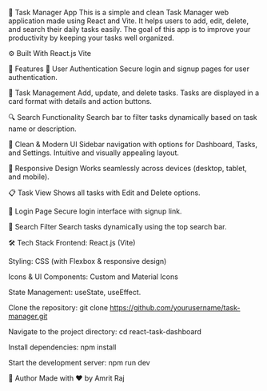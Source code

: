 📝 Task Manager App
This is a simple and clean Task Manager web application made using React and Vite. It helps users to add, edit, delete, and search their daily tasks easily. The goal of this app is to improve your productivity by keeping your tasks well organized.

⚙️ Built With
    React.js
    Vite

🚀 Features
🔐 User Authentication
Secure login and signup pages for user authentication.

🧾 Task Management
Add, update, and delete tasks. Tasks are displayed in a card format with details and action buttons.

🔍 Search Functionality
Search bar to filter tasks dynamically based on task name or description.

🌙 Clean & Modern UI
Sidebar navigation with options for Dashboard, Tasks, and Settings. Intuitive and visually appealing layout.

📱 Responsive Design
Works seamlessly across devices (desktop, tablet, and mobile).


📋 Task View
Shows all tasks with Edit and Delete options.

🔐 Login Page
Secure login interface with signup link.

🔎 Search Filter
Search tasks dynamically using the top search bar.

🛠️ Tech Stack
Frontend: React.js (Vite)

Styling: CSS (with Flexbox & responsive design)

Icons & UI Components: Custom and Material Icons

State Management: useState, useEffect.



Clone the repository:
  git clone https://github.com/yourusername/task-manager.git


Navigate to the project directory:
    cd react-task-dashboard

Install dependencies:
    npm install


Start the development server:
    npm run dev



🙌 Author
Made with ❤️ by Amrit Raj



